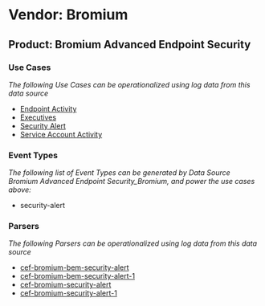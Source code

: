 Vendor: Bromium
===============
Product: Bromium Advanced Endpoint Security
-------------------------------------------

### Use Cases

_The following Use Cases can be operationalized using log data from this data source_

* [Endpoint Activity](../UseCases/usecase_endpoint_activity.md)
* [Executives](../UseCases/usecase_executives.md)
* [Security Alert](../UseCases/usecase_security_alert.md)
* [Service Account Activity](../UseCases/usecase_service_account_activity.md)


### Event Types

_The following list of Event Types can be generated by Data Source Bromium Advanced Endpoint Security_Bromium, and power the use cases above:_

- security-alert


### Parsers

_The following Parsers can be operationalized using log data from this data source_

* [cef-bromium-bem-security-alert](../Parsers/parserContent_cef-bromium-bem-security-alert.md)
* [cef-bromium-bem-security-alert-1](../Parsers/parserContent_cef-bromium-bem-security-alert-1.md)
* [cef-bromium-security-alert](../Parsers/parserContent_cef-bromium-security-alert.md)
* [cef-bromium-security-alert-1](../Parsers/parserContent_cef-bromium-security-alert-1.md)
